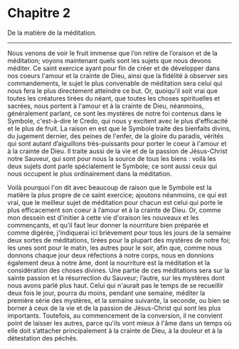 # Chapitre 2 

De la matière de la méditation.

***

Nous venons de voir le fruit immense que l’on retire de l’oraison et de la méditation; voyons maintenant quels sont les sujets que nous devons méditer. Ce saint exercice ayant pour fin de créer et de développer dans nos coeurs l'amour et la crainte de Dieu, ainsi que la fidélité à observer ses commandements, le sujet le plus convenable de méditation sera celui qui nous fera le plus directement atteindre ce but. Or, quoiqu'il soit vrai que toutes les créatures tirées du néant, que toutes les choses spirituelles et sacrées, nous portent à l'amour et à la crainte de Dieu, néanmoins, généralement parlant, ce sont les mystères de notre foi contenus dans le Symbole, c'est-à-dire le Credo, qui nous y excitent avec le plus d'efficacité et le plus de fruit. La raison en est que le Symbole traite des bienfaits divins, du jugement dernier, des peines de l'enfer, de la gloire du paradis, vérités qui sont autant d’aiguillons très-puissants pour porter le coeur à l'amour et à la crainte de Dieu. Il traite aussi de la vie et de la passion de Jésus-Christ notre Sauveur, qui sont pour nous la source de tous les biens : voilà les deux sujets dont parle spécialement le Symbole; ce sont aussi ceux qui nous occupent le plus ordinairement dans la méditation.

Voilà pourquoi l'on dit avec beaucoup de raison que le Symbole est la matière la plus propre de ce saint exercice; ajoutons néanmoins, ce qui est vrai, que le meilleur sujet de méditation pour chacun est celui qui porte le plus efficacement son coeur à l’amour et à la crainte de Dieu. Or, comme mon dessein est d'initier à cette vie d'oraison les nouveaux et les commençants, et qu’il faut leur donner la nourriture bien préparée et comme digérée, j'indiquerai ici brièvement pour tous les jours de la semaine deux sortes de méditations, tirées pour la plupart des mystères de notre foi; les unes sont pour le matin, les autres pour le soir, afin que, comme nous donnons chaque jour deux réfections à notre corps, nous en donnions également deux à notre âme, dont la nourriture est la méditation et la considération des choses divines. Une partie de ces méditations sera sur la sainte passion et la résurrection du Sauveur; l’autre, sur les mystères dont nous avons parlé plus haut. Celui qui n'aurait pas le temps de se recueillir deux fois le jour, pourra du moins, pendant une semaine, méditer la première série des mystères, et la semaine suivante, la seconde, ou bien se borner à ceux de la vie et de la passion de Jésus-Christ qui sont les plus importants. Toutefois, au commencement de la conversion, il ne convient point de laisser les autres, parce qu'ils vont mieux à l'âme dans un temps où elle doit s’attacher principalement à la crainte de Dieu, à la douleur et à la détestation des péchés.

